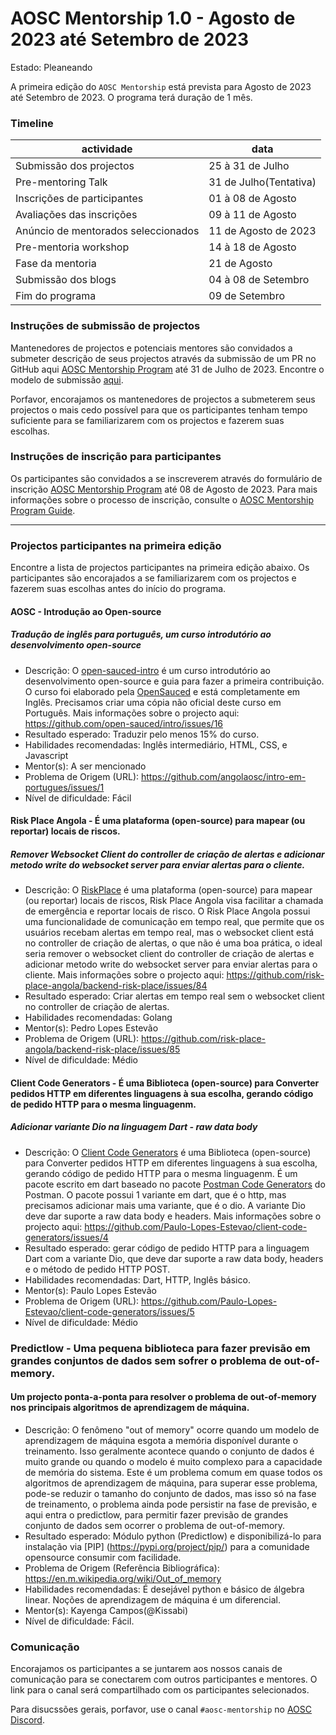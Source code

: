 # AOSC Mentorship 1.0 - Agosto de 2023 até Setembro de 2023

Estado: Pleaneando

A primeira edição do `AOSC Mentorship` está prevista para Agosto de 2023 até Setembro de 2023.
O programa terá duração de 1 mês.

### Timeline

| actividade | data |
| --- | --- |   
| Submissão dos projectos | 25 à 31 de Julho |
| Pre-mentoring Talk | 31 de Julho(Tentativa) |
| Inscrições de participantes | 01 à 08 de Agosto |
| Avaliações das inscrições | 09 à 11 de Agosto |
| Anúncio de mentorados seleccionados | 11 de Agosto de 2023 |
| Pre-mentoria workshop | 14 à 18 de Agosto |
| Fase da mentoria | 21 de Agosto |
| Submissão dos blogs | 04 à 08 de Setembro |
| Fim do programa | 09 de Setembro |


### Instruções de submissão de projectos

Mantenedores de projectos e potenciais mentores são convidados a submeter descrição de seus projectos através da submissão de um PR no GitHub aqui [AOSC Mentorship Program]() até 31 de Julho de 2023. Encontre o modelo de submissão [aqui](https://github.com/angolaosc/mentorship/blob/main/PROJECT_IDEA_TEMPLATE.md).

Porfavor, encorajamos os mantenedores de projectos a submeterem seus projectos o mais cedo possível para que os participantes tenham tempo suficiente para se familiarizarem com os projectos e fazerem suas escolhas.

### Instruções de inscrição para participantes

Os participantes são convidados a se inscreverem através do formulário de inscrição [AOSC Mentorship Program]() até 08 de Agosto de 2023. Para mais informações sobre o processo de inscrição, consulte o [AOSC Mentorship Program Guide](https://github.com/angolaosc/mentorship/blob/main/resources/AOSC_Mentorship_Program_Guide.pdf).

---

### Projectos participantes na primeira edição

Encontre a lista de projectos participantes na primeira edição abaixo. Os participantes são encorajados a se familiarizarem com os projectos e fazerem suas escolhas antes do início do programa.

#### AOSC - Introdução ao Open-source
##### Tradução de inglês para português, um curso introdutório ao desenvolvimento open-source

- Descrição: O [open-sauced-intro](https://github.com/open-sauced/intro) é um curso introdutório ao desenvolvimento open-source e guia para fazer a primeira contribuição.
O curso foi elaborado pela [OpenSauced](github.com/open-sauced) e está completamente em Inglês. Precisamos criar uma cópia não oficial deste curso em Português.
Mais informações sobre o projecto aqui: https://github.com/open-sauced/intro/issues/16
- Resultado esperado: Traduzir pelo menos 15% do curso.
- Habilidades recomendadas: Inglês intermediário, HTML, CSS, e Javascript
- Mentor(s): A ser mencionado
- Problema de Origem (URL): https://github.com/angolaosc/intro-em-portugues/issues/1
- Nível de dificuldade: Fácil

#### Risk Place Angola - É uma plataforma (open-source) para mapear (ou reportar) locais de riscos.
##### Remover Websocket Client do controller de criação de alertas e adicionar metodo write do websocket server para enviar alertas para o cliente.

- Descrição: O [RiskPlace](https://github.com/risk-place-angola/risk-place-angola) é uma plataforma (open-source) para mapear (ou reportar) locais de riscos, Risk Place Angola visa facilitar a chamada de emergência e reportar locais de risco.
O Risk Place Angola possui uma funcionalidade de comunicação em tempo real, que permite que os usuários recebam alertas em tempo real, mas o websocket client está no controller de criação de alertas, o que não é uma boa prática, o ideal seria remover o websocket client do controller de criação de alertas e adicionar metodo write do websocket server para enviar alertas para o cliente.
Mais informações sobre o projecto aqui: https://github.com/risk-place-angola/backend-risk-place/issues/84
- Resultado esperado: Criar alertas em tempo real sem o websocket client no controller de criação de alertas.
- Habilidades recomendadas: Golang
- Mentor(s): Pedro Lopes Estevão
- Problema de Origem (URL): https://github.com/risk-place-angola/backend-risk-place/issues/85
- Nível de dificuldade: Médio

#### Client Code Generators - É uma Biblioteca (open-source) para Converter pedidos HTTP em diferentes linguagens à sua escolha, gerando código de pedido HTTP para o mesma linguagenm.
##### Adicionar variante Dio na linguagem Dart - raw data body
- Descrição: O [Client Code Generators](https://github.com/Paulo-Lopes-Estevao/client-code-generators) é uma Biblioteca (open-source) para Converter pedidos HTTP em diferentes linguagens à sua escolha, gerando código de pedido HTTP para o mesma linguagenm.
É um pacote escrito em dart baseado no pacote [Postman Code Generators](https://github.com/postmanlabs/postman-code-generators) do Postman.
O pacote possui 1 variante em dart, que é o http, mas precisamos adicionar mais uma variante, que é o dio.
A variante Dio deve dar suporte a raw data body e headers.
Mais informações sobre o projecto aqui: https://github.com/Paulo-Lopes-Estevao/client-code-generators/issues/4
- Resultado esperado: gerar código de pedido HTTP para a linguagem Dart com a variante Dio, que deve dar suporte a raw data body, headers e o método de pedido HTTP POST.
- Habilidades recomendadas: Dart, HTTP, Inglês básico.
- Mentor(s): Paulo Lopes Estevão
- Problema de Origem (URL): https://github.com/Paulo-Lopes-Estevao/client-code-generators/issues/5
- Nível de dificuldade: Médio

### Predictlow - Uma pequena biblioteca para fazer previsão em grandes conjuntos de dados sem sofrer o problema de out-of-memory.
#### Um projecto ponta-a-ponta para resolver o problema de out-of-memory nos principais algoritmos de aprendizagem de máquina.
- Descrição: O fenômeno "out of memory" ocorre quando um modelo de aprendizagem de máquina esgota a memória disponível durante o treinamento. Isso geralmente acontece quando o conjunto de dados é muito grande ou quando o modelo é muito complexo para a capacidade de memória do sistema. Este é um problema comum em quase todos os algoritmos de aprendizagem de máquina, para superar esse problema, pode-se reduzir o tamanho do conjunto de dados, mas isso só na fase de treinamento, o problema ainda pode persistir na fase de previsão, e aqui entra o predictlow, para permitir fazer previsão de grandes conjunto de dados sem ocorrer o problema de out-of-memory. 
- Resultado esperado:  Módulo python (Predictlow) e disponibilizá-lo para instalação via [PIP] (https://pypi.org/project/pip/) para a comunidade opensource consumir com facilidade.
- Problema de Origem (Referência Bibliográfica): https://en.m.wikipedia.org/wiki/Out_of_memory
- Habilidades recomendadas: É desejável python e básico de álgebra linear. Noções de aprendizagem de máquina é um diferencial.
- Mentor(s): Kayenga Campos(@Kissabi)
- Nível de dificuldade: Fácil.

### Comunicação

Encorajamos os participantes a se juntarem aos nossos canais de comunicação para se conectarem com outros participantes e mentores. O link para o canal será compartilhado com os participantes selecionados.

Para disucssões gerais, porfavor, use o canal `#aosc-mentorship` no [AOSC Discord](https://discord.gg/tuUDNdRzvze).
